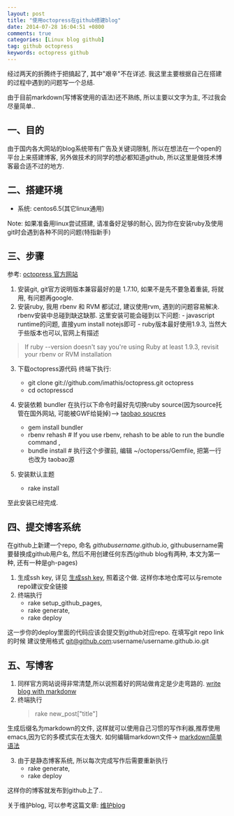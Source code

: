 ```yaml
---
layout: post
title: "使用octopress在github搭建blog"
date: 2014-07-28 16:04:51 +0800
comments: true
categories: [Linux blog github]
tag: github octopress
keywords: octopress github
---
```


   经过两天的折腾终于把搞起了, 其中"艰辛"不在详述. 我这里主要根据自己在搭建的过程中遇到的问题写一个总结.

由于目前markdown(写博客使用的语法)还不熟练, 所以主要以文字为主, 不过我会尽量简单..

## 一、目的

   由于国内各大网站的blog系统带有广告及关键词限制, 所以在想法在一个open的平台上来搭建博客, 另外做技术的同学的想必都知道github, 所以这里是做技术博客最合适不过的地方.

## 二、搭建环境
   - 系统: centos6.5(其它linux通用)

Note: 如果准备用linux尝试搭建, 请准备好足够的耐心, 因为你在安装ruby及使用git时会遇到各种不同的问题(特指新手)

<!--more-->

## 三、步骤
   参考: [octopress 官方网站](http://octopress.org/docs/)

   1. 安装git, git官方说明版本兼容最好的是 1.7.10, 如果不是先不要急着重装, 将就用, 有问题再google.
   2. 安装ruby, 我用 rbenv 和 RVM 都试过, 建议使用rvm, 遇到的问题容易解决. rbenv安装中总碰到缺这缺那.
   这里安装可能会碰到以下问题:
    - javascript runtime的问题, 直接yum install notejs即可
    - ruby版本最好使用1.9.3, 当然大于些版本也可以,官网上有描述

> If ruby --version doesn't say you're using Ruby at least 1.9.3, revisit your rbenv or RVM installation

   3. 下载octopress源代码
      终端下执行:
      * git clone git://github.com/imathis/octopress.git octopress
      * cd octopresscd
   4. 安装依赖 bundler
      在执行以下命令时最好先切换ruby source(因为source托管在国外网站, 可能被GWF给毙掉)--> [taobao soucres](https://ruby.taobao.org)
      * gem install bundler
      * rbenv rehash    # If you use rbenv, rehash to be able to run the bundle command ,
      * bundle install  # 执行这个步骤前, 编辑 ~/octoperss/Gemfile, 把第一行也改为 taobao源

   5. 安装默认主题
      * rake install

至此安装已经完成.

## 四、提交博客系统

在github上新建一个repo, 命名 *githubusername*.github.io, githubusername需要替换成github用户名, 然后不用创建任何东西(github blog有两种, 本文为第一种, 还有一种是gh-pages)

  1. 生成ssh key, 详见 [生成ssh key](https://help.github.com/articles/generating-ssh-keys), 照着这个做. 这样你本地仓库可以与remote repo建议安全链接
  2. 终端执行
     * rake setup_github_pages,
     * rake generate,
     * rake deploy

这一步你的deploy里面的代码应该会提交到github对应repo. 在填写git repo link的时候 建议使用格式 git@github.com:username/username.github.io.git

## 五、写博客
  1. 同样官方网站说得非常清楚,所以说照着好的网站做肯定是少走弯路的. [write blog with markdonw](http://octopress.org/docs/blogging/)
  2. 终端执行
     > rake new_post["title"]

生成后缀名为markdown的文件, 这样就可以使用自己习惯的写作利器,推荐使用emacs,因为它的多模式实在太强大.
如何编辑markdown文件-> [markdown简单语法](http://jianshu.io/p/q81RER)

  3. 由于是静态博客系统, 所以每次完成写作后需要重新执行
     * rake generate,
     * rake deploy

这样你的博客就发布到github上了..

关于维护blog, 可以参考这篇文章: [维护blog](http://shanewfx.github.io/blog/2012/02/16/clone-blog-from-github/)

